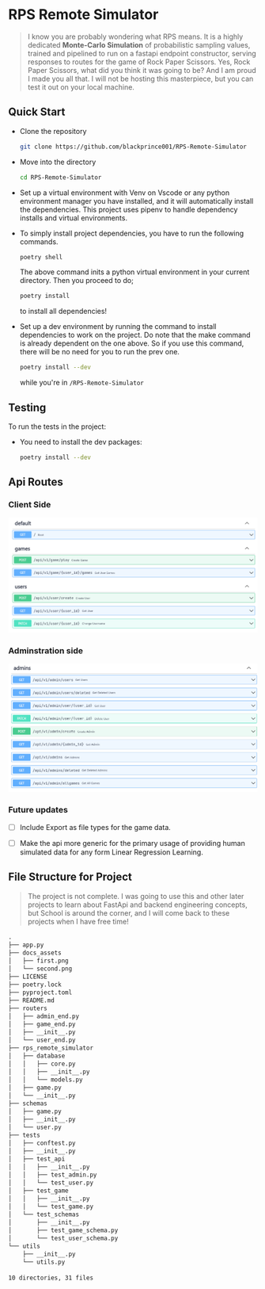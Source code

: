 # RPS Remote Simulator

>I know you are probably wondering what RPS means.
>It is a highly dedicated **Monte-Carlo Simulation** of probabilistic sampling values, trained and pipelined to run on a fastapi endpoint constructor, serving responses to routes for the game of Rock Paper Scissors.
>Yes, Rock Paper Scissors, what did you think it was going to be? And I am proud I made you all that. I will not be hosting this masterpiece, but you can test it out on your local machine.

## Quick Start

- Clone the repository

    ```bash
    git clone https://github.com/blackprince001/RPS-Remote-Simulator
    ```

- Move into the directory

    ```bash
    cd RPS-Remote-Simulator
    ```

- Set up a virtual environment with Venv on Vscode or any python environment manager you have installed, and it will automatically install the dependencies. This project uses pipenv to handle dependency installs and virtual environments.

- To simply install project dependencies, you have to run the following commands.

  ```bash
  poetry shell
  ```

  The above command inits a python virtual environment in your current directory. Then you proceed to do;

  ```bash
  poetry install
  ```

  to install all dependencies!

- Set up a dev environment by running the command to install dependencies to work on the project. Do note that the make command is already dependent on the one above. So if you use this command, there will be no need for you to run the prev one.
  
  ```bash
  poetry install --dev
  ```

  while you're in `/RPS-Remote-Simulator`

## Testing

To run the tests in the project:

- You need to install the dev packages:

  ```bash
  poetry install --dev
  ```

## Api Routes

<!-- ![Models](docs_assets/models.png) -->

### Client Side

![Game & User Responses](docs_assets/first.png)

### Adminstration side

![Admin Responses](docs_assets/second.png)

### Future updates

- [ ] Include Export as file types for the game data.

- [ ] Make the api more generic for the primary usage of providing human simulated data for any form Linear Regression Learning.

## File Structure for Project

> The project is not complete. I was going to use this and other later projects to learn about FastApi and backend engineering concepts, but School is around the corner, and I will come back to these projects when I have free time!

```console
.
├── app.py
├── docs_assets
│   ├── first.png
│   └── second.png
├── LICENSE
├── poetry.lock
├── pyproject.toml
├── README.md
├── routers
│   ├── admin_end.py
│   ├── game_end.py
│   ├── __init__.py
│   └── user_end.py
├── rps_remote_simulator
│   ├── database
│   │   ├── core.py
│   │   ├── __init__.py
│   │   └── models.py
│   ├── game.py
│   └── __init__.py
├── schemas
│   ├── game.py
│   ├── __init__.py
│   └── user.py
├── tests
│   ├── conftest.py
│   ├── __init__.py
│   ├── test_api
│   │   ├── __init__.py
│   │   ├── test_admin.py
│   │   └── test_user.py
│   ├── test_game
│   │   ├── __init__.py
│   │   └── test_game.py
│   └── test_schemas
│       ├── __init__.py
│       ├── test_game_schema.py
│       └── test_user_schema.py
└── utils
    ├── __init__.py
    └── utils.py

10 directories, 31 files
```
